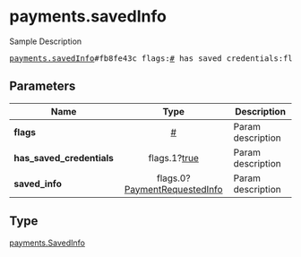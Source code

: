 # payments.savedInfo

Sample Description

<pre>
<a href="../constructor/payments.savedInfo.md">payments.savedInfo</a>#fb8fe43c flags:<a href="../type/#.md">#</a> has_saved_credentials:flags.1?<a href="../type/true.md">true</a> saved_info:flags.0?<a href="../type/PaymentRequestedInfo.md">PaymentRequestedInfo</a> = <a href="../type/payments.SavedInfo.md">payments.SavedInfo</a>;
</pre>
## Parameters

| Name | Type | Description |
|------|:----:|-------------|
| **flags** | <a href="../type/#.md">#</a> | Param description |
| **has_saved_credentials** | flags.1?<a href="../type/true.md">true</a> | Param description |
| **saved_info** | flags.0?<a href="../type/PaymentRequestedInfo.md">PaymentRequestedInfo</a> | Param description |

## Type

<a href="../type/payments.SavedInfo.md">payments.SavedInfo</a>
